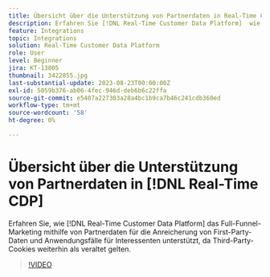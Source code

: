 ```yaml
---
title: Übersicht über die Unterstützung von Partnerdaten in Real-Time CDP
description: Erfahren Sie [!DNL Real-Time Customer Data Platform]  wie das Full-Funnel-Marketing mithilfe von Partnerdaten für die Anreicherung von First-Party-Daten und Anwendungsfälle für Interessenten unterstützt, da Third-Party-Cookies weiterhin veraltet sind. 
feature: Integrations
topic: Integrations
solution: Real-Time Customer Data Platform
role: User
level: Beginner
jira: KT-13805
thumbnail: 3422855.jpg
last-substantial-update: 2023-08-23T00:00:00Z
exl-id: 5059b376-ab06-4fec-946d-deb6b6c22ffa
source-git-commit: e5407a227303a28a4bc1b9ca7b46c241cdb360ed
workflow-type: tm+mt
source-wordcount: '58'
ht-degree: 0%

---
```


# Übersicht über die Unterstützung von Partnerdaten in [!DNL Real-Time CDP]

Erfahren Sie, wie [!DNL Real-Time Customer Data Platform] das Full-Funnel-Marketing mithilfe von Partnerdaten für die Anreicherung von First-Party-Daten und Anwendungsfälle für Interessenten unterstützt, da Third-Party-Cookies weiterhin als veraltet gelten. 

>[!VIDEO](https://video.tv.adobe.com/v/3422855/?learn=on)

